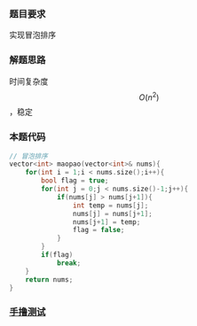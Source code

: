### 题目要求

实现冒泡排序

### 解题思路

时间复杂度$$O(n^2)$$，稳定

### 本题代码

```c++
// 冒泡排序
vector<int> maopao(vector<int>& nums){
    for(int i = 1;i < nums.size();i++){
        bool flag = true;
        for(int j = 0;j < nums.size()-1;j++){
            if(nums[j] > nums[j+1]){
                int temp = nums[j];
                nums[j] = nums[j+1];
                nums[j+1] = temp;
                flag = false;
            }
        }
        if(flag)
            break;
    }
    return nums;
}
```

### [手撸测试](https://www.geekxh.com/2.0.%E6%8E%92%E5%BA%8F%E7%B3%BB%E5%88%97/1.bubbleSort.html)  

